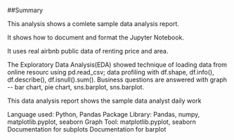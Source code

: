 ##Summary

This analysis shows a comlete sample data analysis report.

It shows how to document and format the Jupyter Notebook.

It uses real airbnb public data of renting price and area. 

The Exploratory Data Analysis(EDA) showed technique of loading data from online resourc using pd.read_csv; data profiling with df.shape, df.info(), df.describe(), df.isnull().sum(). Business questions are answered with graph -- bar chart, pie chart, sns.barplot, sns.barplot.

This data analysis report shows the sample data analyst daily work

Language used: Python, Pandas
Package Library: Pandas, numpy, matplotlib.pyplot, seaborn
Graph Tool: matplotlib.pyplot, seaborn
Documentation for subplots
Documentation for barplot
